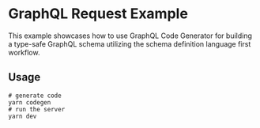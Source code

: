 # GraphQL Request Example

This example showcases how to use GraphQL Code Generator for building a type-safe GraphQL schema
utilizing the schema definition language first workflow.

## Usage

```
# generate code
yarn codegen
# run the server
yarn dev
```
